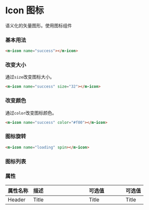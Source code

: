 # Icon 图标

<!-- start -->

语义化的矢量图形。使用图标组件

<!-- end -->

<!-- start -->

### 基本用法

<div class="code">
  <m-icon name="success"></m-icon>
</div>

``` html
<m-icon name="success"></m-icon>
```

<!-- end -->

<!-- start -->

### 改变大小

通过`size`改变图标大小。

<div class="code">
  <m-icon name="success" size="32"></m-icon>
</div>

``` html
<m-icon name="success" size="32"></m-icon>
```

<!-- end -->

<!-- start -->

### 改变颜色

通过`color`改变图标颜色。

<div class="code">
  <m-icon name="success" color="#f00"></m-icon>
</div>

``` html
<m-icon name="success" color="#f00"></m-icon>
```

<!-- end -->

<!-- start -->

### 图标旋转

<div class="code">
  <m-icon name="loading" spin></m-icon>
</div>

``` html
<m-icon name="loading" spin></m-icon>
```

<!-- end -->

<!-- start -->

### 图标列表

<div class="code">
  <m-icon name="success" size="32"></m-icon>
</div>

<!-- end -->

<!-- start -->

### 属性

|属性名称|描述<div style="width:160px;"></div>|可选值<div style="width:100px;"></div>|可选值<div style="width:40px;"></div>|
|:----|:---------|:-----|:----|
|Header|Title|Title|Title|

<!-- end -->

<script>
  var previews = document.querySelectorAll('.code')
  for (var i = 0; i < previews.length; i++) {
    new Vue({
      el: previews[i]
    })
  }
</script>